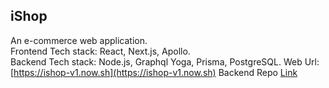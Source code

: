 ## iShop
An e-commerce web application.
<br>Frontend Tech stack: React, Next.js, Apollo.
<br>Backend Tech stack: Node.js, Graphql Yoga, Prisma, PostgreSQL.
Web Url: [https://ishop-v1.now.sh](https://ishop-v1.now.sh)
Backend Repo [Link](https://github.com/Sirgeb/ishop-v1-graphql-backend)